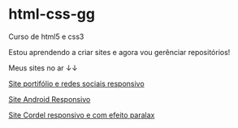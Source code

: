 # html-css-gg
 Curso de html5 e css3

Estou aprendendo a criar sites e agora vou gerênciar repositórios!

Meus sites no ar ↓↓

<a href="https://zithalo.github.io/projeto-social/">Site portifólio e redes sociais responsivo</a>

<a href="https://zithalo.github.io/projeto-android/">Site Android Responsivo</a>

<a href="https://zithalo.github.io/projeto-cordel/">Site Cordel responsivo e com efeito paralax</a>